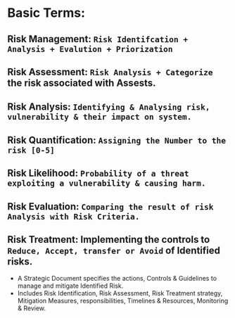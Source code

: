 # Basic Terms:

## Risk Management: `Risk Identifcation + Analysis + Evalution + Priorization`

## Risk Assessment: `Risk Analysis + Categorize` the risk associated with Assests.

## Risk Analysis: `Identifying & Analysing risk, vulnerability & their impact on system.`

## Risk Quantification: `Assigning the Number to the risk [0-5]`

## Risk Likelihood: `Probability of a threat exploiting a vulnerability & causing harm.`

## Risk Evaluation: `Comparing the result of risk Analysis with Risk Criteria.`

## Risk Treatment: Implementing the controls to `Reduce, Accept, transfer or Avoid` of Identified risks.
- A Strategic Document specifies the actions, Controls & Guidelines to manage and mitigate Identified Risk.
- Includes Risk Identification, Risk Assessment, Risk Treatment strategy, Mitigation Measures, responsibilities, Timelines & Resources, Monitoring & Review.
